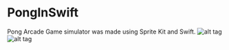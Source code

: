 # PongInSwift
Pong Arcade Game simulator was made using Sprite Kit and Swift.
![alt tag](https://lh5.googleusercontent.com/s5fK956GF0puPwL0WdICggESYTPB7d3gNi9vQ-h7-DSDbyiSdLBLataZ0aEDAugpa8MQT2QRPb6u7Mc=w600-h1200)
![alt tag](https://lh5.googleusercontent.com/v3XxXXDQAC9bx1fllTH5VA9ZrtbSbVS0wdtRdzjJJojd_XH4279t0vBeIq5im7g82DjG6v44YY3VpiA=w600-h1200)
